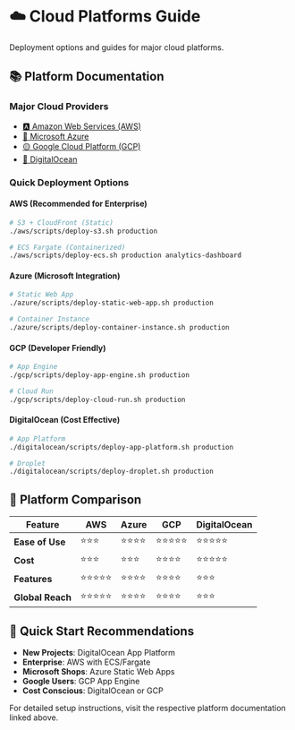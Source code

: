 
# ☁️ Cloud Platforms Guide

Deployment options and guides for major cloud platforms.

## 📚 Platform Documentation

### Major Cloud Providers
- [🅰️ Amazon Web Services (AWS)](../aws/README.md)
- [🔷 Microsoft Azure](../azure/README.md)
- [🟡 Google Cloud Platform (GCP)](../gcp/README.md)
- [🐋 DigitalOcean](../digitalocean/README.md)

### Quick Deployment Options

#### AWS (Recommended for Enterprise)
```bash
# S3 + CloudFront (Static)
./aws/scripts/deploy-s3.sh production

# ECS Fargate (Containerized)
./aws/scripts/deploy-ecs.sh production analytics-dashboard
```

#### Azure (Microsoft Integration)
```bash
# Static Web App
./azure/scripts/deploy-static-web-app.sh production

# Container Instance
./azure/scripts/deploy-container-instance.sh production
```

#### GCP (Developer Friendly)
```bash
# App Engine
./gcp/scripts/deploy-app-engine.sh production

# Cloud Run
./gcp/scripts/deploy-cloud-run.sh production
```

#### DigitalOcean (Cost Effective)
```bash
# App Platform
./digitalocean/scripts/deploy-app-platform.sh production

# Droplet
./digitalocean/scripts/deploy-droplet.sh production
```

## 🔧 Platform Comparison

| Feature | AWS | Azure | GCP | DigitalOcean |
|---------|-----|-------|-----|--------------|
| **Ease of Use** | ⭐⭐⭐ | ⭐⭐⭐⭐ | ⭐⭐⭐⭐⭐ | ⭐⭐⭐⭐⭐ |
| **Cost** | ⭐⭐⭐ | ⭐⭐⭐ | ⭐⭐⭐⭐ | ⭐⭐⭐⭐⭐ |
| **Features** | ⭐⭐⭐⭐⭐ | ⭐⭐⭐⭐ | ⭐⭐⭐⭐ | ⭐⭐⭐ |
| **Global Reach** | ⭐⭐⭐⭐⭐ | ⭐⭐⭐⭐ | ⭐⭐⭐⭐ | ⭐⭐⭐ |

## 🚀 Quick Start Recommendations

- **New Projects**: DigitalOcean App Platform
- **Enterprise**: AWS with ECS/Fargate
- **Microsoft Shops**: Azure Static Web Apps
- **Google Users**: GCP App Engine
- **Cost Conscious**: DigitalOcean or GCP

For detailed setup instructions, visit the respective platform documentation linked above.
